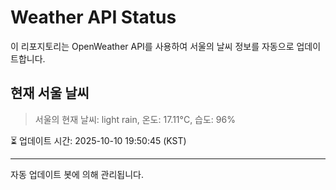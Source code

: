 
# Weather API Status

이 리포지토리는 OpenWeather API를 사용하여 서울의 날씨 정보를 자동으로 업데이트합니다.

## 현재 서울 날씨
> 서울의 현재 날씨: light rain, 온도: 17.11°C, 습도: 96%

⏳ 업데이트 시간: 2025-10-10 19:50:45 (KST)

---
자동 업데이트 봇에 의해 관리됩니다.
